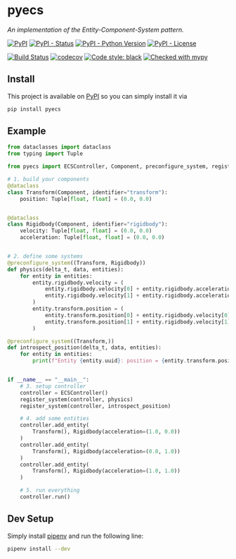 # pyecs
_An implementation of the Entity-Component-System pattern._

[![PyPI](https://img.shields.io/pypi/v/pyecs)](https://pypi.org/project/pyecs)
[![PyPI - Status](https://img.shields.io/pypi/status/pyecs)](https://pypi.org/project/pyecs)
[![PyPI - Python Version](https://img.shields.io/pypi/pyversions/pyecs)](https://pypi.org/project/pyecs)
[![PyPI - License](https://img.shields.io/pypi/l/pyecs)](https://opensource.org/licenses/MIT)

[![Build Status](https://travis-ci.org/tim-fi/pyecs.svg?branch=master)](https://travis-ci.org/tim-fi/pyecs)
[![codecov](https://codecov.io/gh/tim-fi/pyecs/branch/master/graph/badge.svg)](https://codecov.io/gh/tim-fi/pyecs)
[![Code style: black](https://img.shields.io/badge/code%20style-black-000000.svg)](https://github.com/psf/black)
[![Checked with mypy](http://www.mypy-lang.org/static/mypy_badge.svg)](http://mypy-lang.org/)

## Install
This project is available on [PyPI](https://pypi.org/project/pyecs) so you can simply install it via
```sh
pip install pyecs
```

## Example
```python
from dataclasses import dataclass
from typing import Tuple

from pyecs import ECSController, Component, preconfigure_system, register_system

# 1. build your components
@dataclass
class Transform(Component, identifier="transform"):
    position: Tuple[float, float] = (0.0, 0.0)


@dataclass
class Rigidbody(Component, identifier="rigidbody"):
    velocity: Tuple[float, float] = (0.0, 0.0)
    acceleration: Tuple[float, float] = (0.0, 0.0)


# 2. define some systems
@preconfigure_system((Transform, Rigidbody))
def physics(delta_t, data, entities):
    for entity in entities:
        entity.rigidbody.velocity = (
            entity.rigidbody.velocity[0] + entity.rigidbody.acceleration[0] * delta_t,
            entity.rigidbody.velocity[1] + entity.rigidbody.acceleration[1] * delta_t,
        )
        entity.transform.position = (
            entity.transform.position[0] + entity.rigidbody.velocity[0] * delta_t,
            entity.transform.position[1] + entity.rigidbody.velocity[1] * delta_t,
        )

@preconfigure_system((Transform,))
def introspect_position(delta_t, data, entities):
    for entity in entities:
        print(f"Entity {entity.uuid}: position = {entity.transform.position}")


if __name__ == "__main__":
    # 3. setup controller
    controller = ECSController()
    register_system(controller, physics)
    register_system(controller, introspect_position)

    # 4. add some entities
    controller.add_entity(
        Transform(), Rigidbody(acceleration=(1.0, 0.0))
    )
    controller.add_entity(
        Transform(), Rigidbody(acceleration=(0.0, 1.0))
    )
    controller.add_entity(
        Transform(), Rigidbody(acceleration=(1.0, 1.0))
    )

    # 5. run everything
    controller.run()
```


## Dev Setup
Simply install [pipenv](https://docs.pipenv.org/en/latest/) and run the following line:
```sh
pipenv install --dev
```
